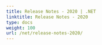 ```yaml
---
title: Release Notes - 2020 | .NET
linktitle: Release Notes - 2020
type: docs
weight: 100
url: /net/release-notes-2020/
---
```




